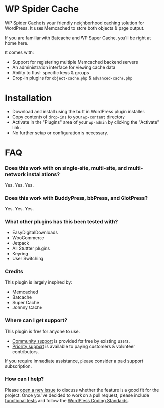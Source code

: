 # WP Spider Cache

WP Spider Cache is your friendly neighborhood caching solution for WordPress. It uses Memcached to store both objects & page output.

If you are familiar with Batcache and WP Super Cache, you'll be right at home here.

It comes with:
* Support for registering multiple Memcached backend servers
* An administration interface for viewing cache data
* Ability to flush specific keys & groups
* Drop-in plugins for `object-cache.php` & `advanced-cache.php`

# Installation

* Download and install using the built in WordPress plugin installer.
* Copy contents of `drop-ins` to your `wp-content` directory
* Activate in the "Plugins" area of your `wp-admin` by clicking the "Activate" link.
* No further setup or configuration is necessary.

# FAQ

### Does this work with on single-site, multi-site, and multi-network installations?

Yes. Yes. Yes.

### Does this work with BuddyPress, bbPress, and GlotPress?

Yes. Yes. Yes.

### What other plugins has this been tested with?

* EasyDigitalDownloads
* WooCommerce
* Jetpack
* All Stuttter plugins
* Keyring
* User Switching

### Credits

This plugin is largely inspired by:

* Memcached
* Batcache
* Super Cache
* Johnny Cache

### Where can I get support?

This plugin is free for anyone to use.

* [Community support](https://wordpress.org/support/plugin/wp-spider-cache) is provided for free by existing users.
* [Priority support](https://chat.flox.io/support/channels/wp-spider-cache) is available to paying customers & volunteer contributors.

If you require immediate assistance, please consider a paid support subscription.

### How can I help?

Please [open a new issue](/pull/new/master) to discuss whether the feature is a good fit for the project. Once you've decided to work on a pull request, please include [functional tests](https://wp-cli.org/docs/pull-requests/#functional-tests) and follow the [WordPress Coding Standards](http://make.wordpress.org/core/handbook/coding-standards/).
